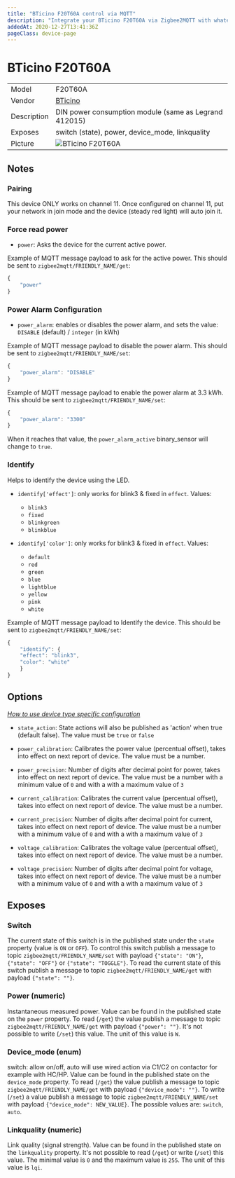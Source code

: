 ```yaml
---
title: "BTicino F20T60A control via MQTT"
description: "Integrate your BTicino F20T60A via Zigbee2MQTT with whatever smart home infrastructure you are using without the vendor's bridge or gateway."
addedAt: 2020-12-27T13:41:36Z
pageClass: device-page
---
```


<!-- !!!! -->
<!-- ATTENTION: This file is auto-generated through docgen! -->
<!-- You can only edit the "Notes"-Section between the two comment lines "Notes BEGIN" and "Notes END". -->
<!-- Do not use h1 or h2 heading within "## Notes"-Section. -->
<!-- !!!! -->

# BTicino F20T60A

|     |     |
|-----|-----|
| Model | F20T60A  |
| Vendor  | [BTicino](/supported-devices/#v=BTicino)  |
| Description | DIN power consumption module (same as Legrand 412015) |
| Exposes | switch (state), power, device_mode, linkquality |
| Picture | ![BTicino F20T60A](https://www.zigbee2mqtt.io/images/devices/F20T60A.jpg) |


<!-- Notes BEGIN: You can edit here. Add "## Notes" headline if not already present. -->
## Notes


### Pairing
This device ONLY works on channel 11. Once configured on channel 11, put your network in join mode and the device (steady red light) will auto join it.


### Force read power
* `power`: Asks the device for the current active power.

Example of MQTT message payload to ask for the active power. This should be sent to `zigbee2mqtt/FRIENDLY_NAME/get`:

```js
{
    "power"
}
```


### Power Alarm Configuration
* `power_alarm`: enables or disables the power alarm, and sets the value: `DISABLE` (default) / `integer` (in kWh)

Example of MQTT message payload to disable the power alarm. This should be sent to `zigbee2mqtt/FRIENDLY_NAME/set`:

```js
{
    "power_alarm": "DISABLE"
}
```

Example of MQTT message payload to enable the power alarm at 3.3 kWh. This should be sent to `zigbee2mqtt/FRIENDLY_NAME/set`:

```js
{
    "power_alarm": "3300"
}
```

When it reaches that value, the `power_alarm_active` binary_sensor will change to `true`.


### Identify
Helps to identify the device using the LED.

* `identify['effect']`:  only works for blink3 & fixed in `effect`. Values:
    - `blink3`
    - `fixed`
    - `blinkgreen`
    - `blinkblue`

* `identify['color']`:  only works for blink3 & fixed in `effect`. Values:
    - `default`
    - `red`
    - `green`
    - `blue`
    - `lightblue`
    - `yellow`
    - `pink`
    - `white`

Example of MQTT message payload to Identify the device. This should be sent to `zigbee2mqtt/FRIENDLY_NAME/set`:

```js
{
    "identify": {
    "effect": "blink3",
    "color": "white"
    }
}
```
<!-- Notes END: Do not edit below this line -->



## Options
*[How to use device type specific configuration](../guide/configuration/devices-groups.md#specific-device-options)*

* `state_action`: State actions will also be published as 'action' when true (default false). The value must be `true` or `false`

* `power_calibration`: Calibrates the power value (percentual offset), takes into effect on next report of device. The value must be a number.

* `power_precision`: Number of digits after decimal point for power, takes into effect on next report of device. The value must be a number with a minimum value of `0` and with a with a maximum value of `3`

* `current_calibration`: Calibrates the current value (percentual offset), takes into effect on next report of device. The value must be a number.

* `current_precision`: Number of digits after decimal point for current, takes into effect on next report of device. The value must be a number with a minimum value of `0` and with a with a maximum value of `3`

* `voltage_calibration`: Calibrates the voltage value (percentual offset), takes into effect on next report of device. The value must be a number.

* `voltage_precision`: Number of digits after decimal point for voltage, takes into effect on next report of device. The value must be a number with a minimum value of `0` and with a with a maximum value of `3`


## Exposes

### Switch 
The current state of this switch is in the published state under the `state` property (value is `ON` or `OFF`).
To control this switch publish a message to topic `zigbee2mqtt/FRIENDLY_NAME/set` with payload `{"state": "ON"}`, `{"state": "OFF"}` or `{"state": "TOGGLE"}`.
To read the current state of this switch publish a message to topic `zigbee2mqtt/FRIENDLY_NAME/get` with payload `{"state": ""}`.

### Power (numeric)
Instantaneous measured power.
Value can be found in the published state on the `power` property.
To read (`/get`) the value publish a message to topic `zigbee2mqtt/FRIENDLY_NAME/get` with payload `{"power": ""}`.
It's not possible to write (`/set`) this value.
The unit of this value is `W`.

### Device_mode (enum)
switch: allow on/off, auto will use wired action via C1/C2 on contactor for example with HC/HP.
Value can be found in the published state on the `device_mode` property.
To read (`/get`) the value publish a message to topic `zigbee2mqtt/FRIENDLY_NAME/get` with payload `{"device_mode": ""}`.
To write (`/set`) a value publish a message to topic `zigbee2mqtt/FRIENDLY_NAME/set` with payload `{"device_mode": NEW_VALUE}`.
The possible values are: `switch`, `auto`.

### Linkquality (numeric)
Link quality (signal strength).
Value can be found in the published state on the `linkquality` property.
It's not possible to read (`/get`) or write (`/set`) this value.
The minimal value is `0` and the maximum value is `255`.
The unit of this value is `lqi`.

